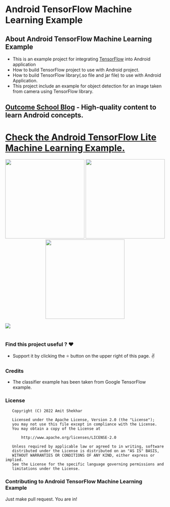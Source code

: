 # Android TensorFlow Machine Learning Example

##  About Android TensorFlow Machine Learning Example
* This is an example project for integrating [TensorFlow](https://github.com/tensorflow/tensorflow) into Android application
* How to build TensorFlow project to use with Android project.
* How to build TensorFlow library(.so file and jar file) to use with Android Application.
* This project include an example for object detection for an image taken from camera using TensorFlow library.

## [Outcome School Blog](https://outcomeschool.com/blog) - High-quality content to learn Android concepts.

# [Check the Android TensorFlow Lite Machine Learning Example.](https://github.com/amitshekhariitbhu/Android-TensorFlow-Lite-Example)

<p align="center">
  <img src="https://raw.githubusercontent.com/amitshekhariitbhu/AndroidTensorFlowMachineLearningExample/master/assets/keyboard_example.png" width="250">
  <img src="https://raw.githubusercontent.com/amitshekhariitbhu/AndroidTensorFlowMachineLearningExample/master/assets/pen_example.png" width="250">
  <img src="https://raw.githubusercontent.com/amitshekhariitbhu/AndroidTensorFlowMachineLearningExample/master/assets/wallet_example.png" width="250">
</p>
<img src=https://raw.githubusercontent.com/amitshekhariitbhu/AndroidTensorFlowMachineLearningExample/master/assets/sample_combined.png >
<br>
<br>

### Find this project useful ? :heart:
* Support it by clicking the :star: button on the upper right of this page. :v:

### Credits
* The classifier example has been taken from Google TensorFlow example.

### License
```
   Copyright (C) 2022 Amit Shekhar

   Licensed under the Apache License, Version 2.0 (the "License");
   you may not use this file except in compliance with the License.
   You may obtain a copy of the License at

       http://www.apache.org/licenses/LICENSE-2.0

   Unless required by applicable law or agreed to in writing, software
   distributed under the License is distributed on an "AS IS" BASIS,
   WITHOUT WARRANTIES OR CONDITIONS OF ANY KIND, either express or implied.
   See the License for the specific language governing permissions and
   limitations under the License.
```

### Contributing to Android TensorFlow Machine Learning Example
Just make pull request. You are in!
